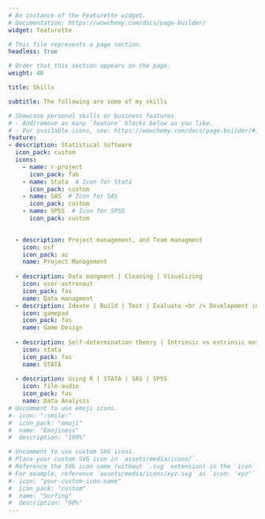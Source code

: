 ```yaml
---
# An instance of the Featurette widget.
# Documentation: https://wowchemy.com/docs/page-builder/
widget: featurette

# This file represents a page section.
headless: true

# Order that this section appears on the page.
weight: 40

title: Skills

subtitle: The following are some of my skills 

# Showcase personal skills or business features.
# - Add/remove as many `feature` blocks below as you like.
# - For available icons, see: https://wowchemy.com/docs/page-builder/#icons
feature:
- description: Statistical Software
  icon_pack: custom  
  icons:
    - name: r-project
      icon_pack: fab
    - name: Stata  # Icon for Stata
      icon_pack: custom
    - name: SAS  # Icon for SAS
      icon_pack: custom
    - name: SPSS  # Icon for SPSS
      icon_pack: custom

  
  - description: Project management, and Team managment
    icon: osf
    icon_pack: ai
    name: Project Management
    
  - description: Data mangment | Cleaning | Visualizing
    icon: user-astronaut
    icon_pack: fas
    name: Data managment
  - description: Ideate | Build | Test | Evaluate <br /> Development in Unity (C#)
    icon: gamepad
    icon_pack: fas
    name: Game Design
    
  - description: Self-determination theory | Intrinsic vs extrinsic motivation
    icon: stata
    icon_pack: fas
    name: STATA
    
  - description: Using R | STATA | SAS | SPSS
    icon: file-audio
    icon_pack: fas
    name: Data Analysis
# Uncomment to use emoji icons.
#- icon: ":smile:"
#  icon_pack: "emoji"
#  name: "Emojiness"
#  description: "100%"

# Uncomment to use custom SVG icons.
# Place your custom SVG icon in `assets/media/icons/`.
# Reference the SVG icon name (without `.svg` extension) in the `icon` field.
# For example, reference `assets/media/icons/xyz.svg` as `icon: 'xyz'`
#- icon: "your-custom-icon-name"
#  icon_pack: "custom"
#  name: "Surfing"
#  description: "90%"
---
```

